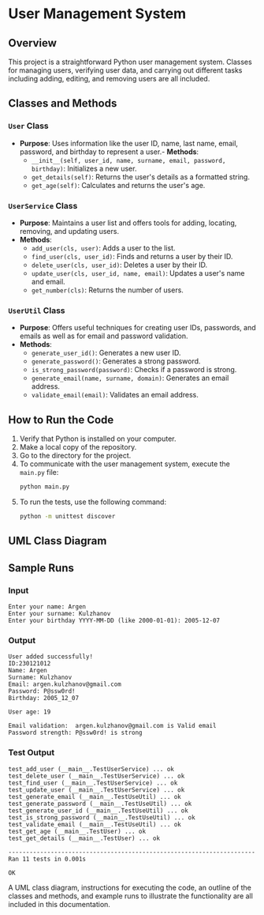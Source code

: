 # User Management System

## Overview

This project is a straightforward Python user management system. Classes for managing users, verifying user data, and carrying out different tasks including adding, editing, and removing users are all included.


## Classes and Methods

### `User` Class

- **Purpose**: Uses information like the user ID, name, last name, email, password, and birthday to represent a user.- **Methods**:
  - `__init__(self, user_id, name, surname, email, password, birthday)`: Initializes a new user.
  - `get_details(self)`: Returns the user's details as a formatted string.
  - `get_age(self)`: Calculates and returns the user's age.

### `UserService` Class

- **Purpose**: Maintains a user list and offers tools for adding, locating, removing, and updating users.
- **Methods**:
  - `add_user(cls, user)`: Adds a user to the list.
  - `find_user(cls, user_id)`: Finds and returns a user by their ID.
  - `delete_user(cls, user_id)`: Deletes a user by their ID.
  - `update_user(cls, user_id, name, email)`: Updates a user's name and email.
  - `get_number(cls)`: Returns the number of users.

### `UserUtil` Class

- **Purpose**: Offers useful techniques for creating user IDs, passwords, and emails as well as for email and password validation.
- **Methods**:
  - `generate_user_id()`: Generates a new user ID.
  - `generate_password()`: Generates a strong password.
  - `is_strong_password(password)`: Checks if a password is strong.
  - `generate_email(name, surname, domain)`: Generates an email address.
  - `validate_email(email)`: Validates an email address.

## How to Run the Code

1. Verify that Python is installed on your computer.
2. Make a local copy of the repository.
3. Go to the directory for the project.
4. To communicate with the user management system, execute the `main.py` file:
   ```sh
   python main.py
   ```
5. To run the tests, use the following command:
   ```sh
   python -m unittest discover
   ```

## UML Class Diagram



## Sample Runs

### Input
```
Enter your name: Argen
Enter your surname: Kulzhanov
Enter your birthday YYYY-MM-DD (like 2000-01-01): 2005-12-07
```

### Output
```
User added successfully!
ID:230121012
Name: Argen
Surname: Kulzhanov
Email: argen.kulzhanov@gmail.com
Password: P@ssw0rd!
Birthday: 2005_12_07

User age: 19

Email validation:  argen.kulzhanov@gmail.com is Valid email
Password strength: P@ssw0rd! is strong
```

### Test Output
```
test_add_user (__main__.TestUserService) ... ok
test_delete_user (__main__.TestUserService) ... ok
test_find_user (__main__.TestUserService) ... ok
test_update_user (__main__.TestUserService) ... ok
test_generate_email (__main__.TestUseUtil) ... ok
test_generate_password (__main__.TestUseUtil) ... ok
test_generate_user_id (__main__.TestUseUtil) ... ok
test_is_strong_password (__main__.TestUseUtil) ... ok
test_validate_email (__main__.TestUseUtil) ... ok
test_get_age (__main__.TestUser) ... ok
test_get_details (__main__.TestUser) ... ok

----------------------------------------------------------------------
Ran 11 tests in 0.001s

OK
```

A UML class diagram, instructions for executing the code, an outline of the classes and methods, and example runs to illustrate the functionality are all included in this documentation.
